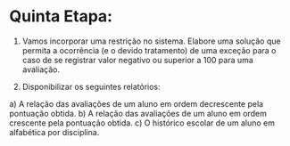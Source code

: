 # Quinta Etapa:

1.	Vamos incorporar uma restrição no sistema. Elabore uma solução que permita a ocorrência (e o devido tratamento) de uma exceção para o caso de se registrar valor negativo ou superior a 100 para uma avaliação.
 
2.	Disponibilizar os seguintes relatórios:

a)	A relação das avaliações de um aluno em ordem decrescente pela pontuação obtida.
b)	A relação das avaliações de um aluno em ordem crescente pela pontuação obtida.
c)	O histórico escolar de um aluno em alfabética por disciplina.
